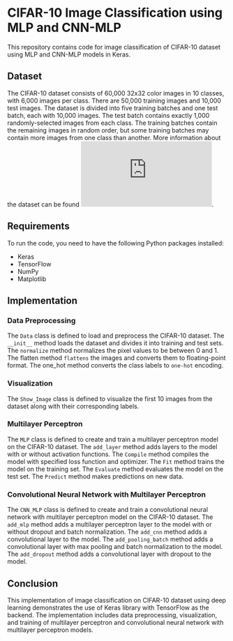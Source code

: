 # CIFAR-10 Image Classification using MLP and CNN-MLP

This repository contains code for image classification of CIFAR-10 dataset using MLP and CNN-MLP models in Keras.

## Dataset

The CIFAR-10 dataset consists of 60,000 32x32 color images in 10 classes, with 6,000 images per class. There are 50,000 training images and 10,000 test images. The dataset is divided into five training batches and one test batch, each with 10,000 images. The test batch contains exactly 1,000 randomly-selected images from each class. The training batches contain the remaining images in random order, but some training batches may contain more images from one class than another. More information about the dataset can be found ![here](https://www.cs.toronto.edu/~kriz/cifar.html).

## Requirements
To run the code, you need to have the following Python packages installed:

+ Keras
+ TensorFlow
+ NumPy
+ Matplotlib

## Implementation

### Data Preprocessing
The `Data` class is defined to load and preprocess the CIFAR-10 dataset. The `__init__` method loads the dataset and divides it into training and test sets. The `normalize` method normalizes the pixel values to be between 0 and 1. The flatten method `flattens` the images and converts them to floating-point format. The one_hot method converts the class labels to `one-hot` encoding.

### Visualization
The `Show_Image` class is defined to visualize the first 10 images from the dataset along with their corresponding labels.

### Multilayer Perceptron
The `MLP` class is defined to create and train a multilayer perceptron model on the CIFAR-10 dataset. The `add_layer` method adds layers to the model with or without activation functions. The `Compile` method compiles the model with specified loss function and optimizer. The `Fit` method trains the model on the training set. The `Evaluate` method evaluates the model on the test set. The `Predict` method makes predictions on new data.

### Convolutional Neural Network with Multilayer Perceptron
The `CNN_MLP` class is defined to create and train a convolutional neural network with multilayer perceptron model on the CIFAR-10 dataset. The `add_mlp` method adds a multilayer perceptron layer to the model with or without dropout and batch normalization. The `add_cnn` method adds a convolutional layer to the model. The `add_pooling_batch` method adds a convolutional layer with max pooling and batch normalization to the model. The `add_dropout` method adds a convolutional layer with dropout to the model.

## Conclusion
This implementation of image classification on CIFAR-10 dataset using deep learning demonstrates the use of Keras library with TensorFlow as the backend. The implementation includes data preprocessing, visualization, and training of multilayer perceptron and convolutional neural network with multilayer perceptron models.